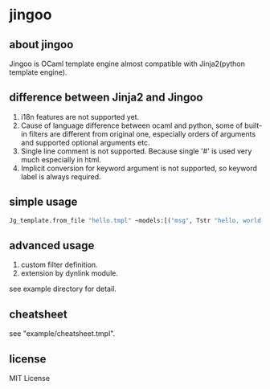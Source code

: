 # jingoo

## about jingoo

Jingoo is OCaml template engine almost compatible with Jinja2(python template engine).

## difference between Jinja2 and Jingoo

1. i18n features are not supported yet.
2. Cause of language difference between ocaml and python,
   some of built-in filters are different from original one,
   especially orders of arguments and supported optional arguments etc.
3. Single line comment is not supported. Because single '#' is used very much especially in html.
4. Implicit conversion for keyword argument is not supported, so keyword label is always required.

## simple usage

```ocaml
Jg_template.from_file "hello.tmpl" ~models:[("msg", Tstr "hello, world!")]
```

## advanced usage

1. custom filter definition.
2. extension by dynlink module.

see example directory for detail.


## cheatsheet

see "example/cheatsheet.tmpl".


## license

MIT License
